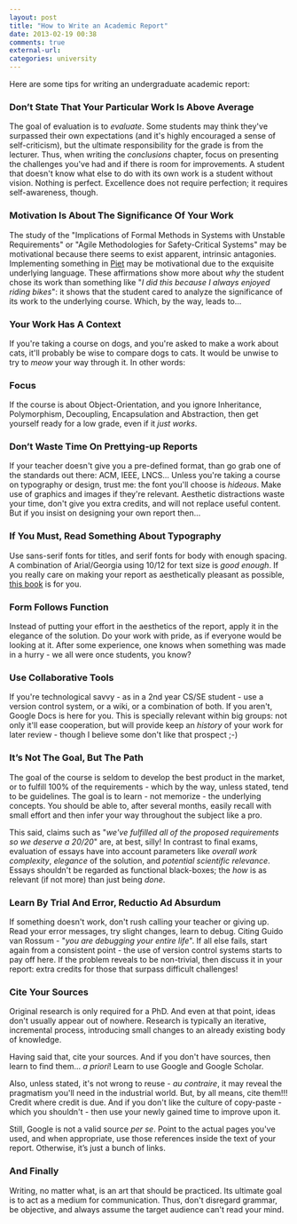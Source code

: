 ```yaml
---
layout: post
title: "How to Write an Academic Report"
date: 2013-02-19 00:38
comments: true
external-url:
categories: university
---
```


Here are some tips for writing an undergraduate academic report:

### Don’t State That Your Particular Work Is Above Average

The goal of evaluation is to *evaluate*. Some students may think they've surpassed their own expectations (and it's highly encouraged a sense of self-criticism), but the ultimate responsibility for the grade is from the lecturer. Thus, when writing the *conclusions* chapter, focus on presenting the challenges you've had and if there is room for improvements. A student that doesn't know what else to do with its own work is a student without vision. Nothing is perfect. Excellence does not require perfection; it requires self-awareness, though.

### Motivation Is About The Significance Of Your Work

The study of the "Implications of Formal Methods in Systems with Unstable Requirements" or "Agile Methodologies for Safety-Critical Systems" may be motivational because there seems to exist apparent, intrinsic antagonies. Implementing something in [Piet](http://www.dangermouse.net/esoteric/piet.html) may be motivational due to the exquisite underlying language. These affirmations show more about *why* the student chose its work than something like "*I did this because I always enjoyed riding bikes*": it shows that the student cared to analyze the significance of its work to the underlying course. Which, by the way, leads to…

### Your Work Has A Context

If you're taking a course on dogs, and you're asked to make a work about cats, it'll probably be wise to compare dogs to cats. It would be unwise to try to *meow* your way through it. In other words:

### Focus

If the course is about Object-Orientation, and you ignore Inheritance, Polymorphism, Decoupling, Encapsulation and Abstraction, then get yourself ready for a low grade, even if it *just works*.

### Don’t Waste Time On Prettying-up Reports

If your teacher doesn't give you a pre-defined format, than go grab one of the standards out there: ACM, IEEE, LNCS... Unless you're taking a course on typography or design, trust me: the font you'll choose is *hideous*. Make use of graphics and images if they're relevant. Aesthetic distractions waste your time, don't give you extra credits, and will not replace useful content. But if you insist on designing your own report then...

### If You Must, Read Something About Typography

Use sans-serif fonts for titles, and serif fonts for body with enough spacing. A combination of Arial/Georgia using 10/12 for text size is *good enough*. If you really care on making your report as aesthetically pleasant as possible, [this book](http://en.wikipedia.org/wiki/The_Elements_of_Typographic_Style) is for you.

### Form Follows Function

Instead of putting your effort in the aesthetics of the report, apply it in the elegance of the solution. Do your work with pride, as if everyone would be looking at it. After some experience, one knows when something was made in a hurry - we all were once students, you know?

### Use Collaborative Tools

If you're technological savvy - as in a 2nd year CS/SE student - use a version control system, or a wiki, or a combination of both. If you aren't, Google Docs is here for you. This is specially relevant within big groups: not only it'll ease cooperation, but will provide keep an *history* of your work for later review - though I believe some don't like that prospect ;-)

### It’s Not The Goal, But The Path

The goal of the course is seldom to develop the best product in the market, or to fulfill 100% of the requirements - which by the way, unless stated, tend to be guidelines. The goal is to learn - not memorize - the underlying concepts. You should be able to, after several months, easily recall with small effort and then infer your way throughout the subject like a pro.

This said, claims such as "*we've fulfilled all of the proposed requirements so we deserve a 20/20*" are, at best, silly! In contrast to final exams, evaluation of essays have into account parameters like *overall work complexity*, *elegance* of the solution, and *potential scientific relevance*. Essays shouldn't be regarded as functional black-boxes; the *how* is as relevant (if not more) than just being *done*.

### Learn By Trial And Error, Reductio Ad Absurdum

If something doesn't work, don't rush calling your teacher or giving up. Read your error messages, try slight changes, learn to debug. Citing Guido van Rossum - "*you are debugging your entire life*". If all else fails, start again from a consistent point - the use of version control systems starts to pay off here. If the problem reveals to be non-trivial, then discuss it in your report: extra credits for those that surpass difficult challenges!

### Cite Your Sources

Original research is only required for a PhD. And even at that point, ideas don't usually appear out of nowhere. Research is typically an iterative, incremental process, introducing small changes to an already existing body of knowledge.

Having said that, cite your sources. And if you don't have sources, then learn to find them... *a priori*! Learn to use Google and Google Scholar.

Also, unless stated, it's not wrong to reuse - *au contraire*, it may reveal the pragmatism you'll need in the industrial world. But, by all means, cite them!!! Credit where credit is due. And if you don't like the culture of copy-paste - which you shouldn't - then use your newly gained time to improve upon it.

Still, Google is not a valid source *per se*. Point to the actual pages you've used, and when appropriate, use those references inside the text of your report. Otherwise, it’s just a bunch of links.

### And Finally

Writing, no matter what, is an art that should be practiced. Its ultimate goal is to act as a medium for communication. Thus, don't disregard grammar, be objective, and always assume the target audience can't read your mind.
